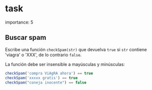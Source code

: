 # task

importance: 5

## Buscar spam

Escribe una función `checkSpam(str)` que devuelva `true` si `str` contiene 'viagra' o 'XXX', de lo contrario `false`.

La función debe ser insensible a mayúsculas y minúsculas:

```javascript
checkSpam('compra ViAgRA ahora') == true
checkSpam('xxxxx gratis') == true
checkSpam("coneja inocente") == false
```

